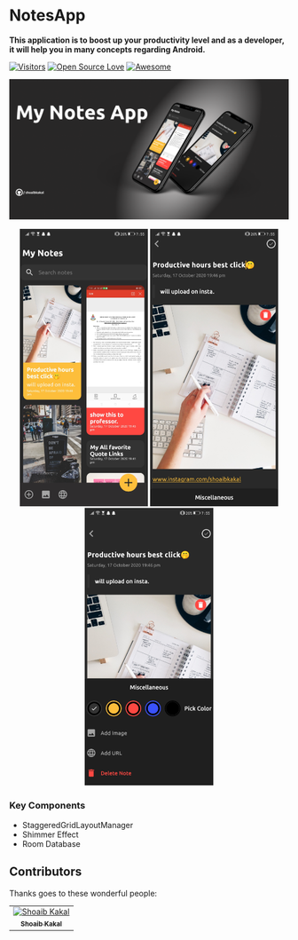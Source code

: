 # NotesApp
**This application is to boost up your productivity level and as a developer, it will help you in many concepts regarding Android.** 


[![Visitors](https://visitor-badge.glitch.me/badge?page_id=shoaibkakal.visitor-badge)](https://github.com/shoaibkakal)
[![Open Source Love](https://badges.frapsoft.com/os/v2/open-source.svg?v=103)](https://github.com/shoaibkakal) 
[![Awesome](https://cdn.rawgit.com/sindresorhus/awesome/d7305f38d29fed78fa85652e3a63e154dd8e8829/media/badge.svg)](https://github.com/shoaibkakal)



<p align="center">

<Img src="app/src/main/res/drawable/thumbnail.png" />

</p>


<p align="center">
<Img src="app/src/main/res/drawable/image1.png" height="500" />
  <Img src="app/src/main/res/drawable/image4.png" height="500"/>
<Img src="app/src/main/res/drawable/image2.png" height="500"/>
</p>


  ### Key Components
  
  - StaggeredGridLayoutManager
  - Shimmer Effect
  - Room Database
  
  ## Contributors

Thanks goes to these wonderful people:
<!-- ALL-CONTRIBUTORS-LIST:START - Do not remove or modify this section -->
<!-- prettier-ignore -->

<table>
  <tr>
      
  <td align="center"><a href="https://github.com/shoaibkakal"><img src="https://avatars1.githubusercontent.com/u/56650286?s=400&u=1e0ab7f2025a0cdcce8d6821b6a8d619577f2ae3&v=4"       width="100px;" alt="Shoaib Kakal"/><br /><sub><b>Shoaib Kakal</b></sub></a><br/></td>
  
  </tr>
</table>
  
